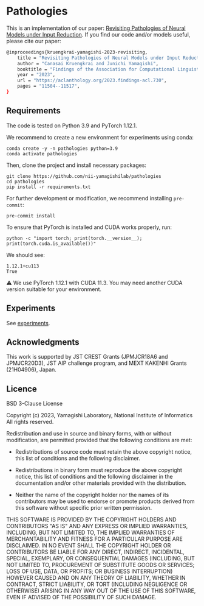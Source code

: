 # Pathologies

This is an implementation of our paper: [Revisiting Pathologies of Neural Models under Input Reduction](https://aclanthology.org/2023.findings-acl.730/).
If you find our code and/or models useful, please cite our paper:

```bash
@inproceedings{kruengkrai-yamagishi-2023-revisiting,
    title = "Revisiting Pathologies of Neural Models under Input Reduction",
    author = "Canasai Kruengkrai and Junichi Yamagishi",
    booktitle = "Findings of the Association for Computational Linguistics: ACL 2023",
    year = "2023",
    url = "https://aclanthology.org/2023.findings-acl.730",
    pages = "11504--11517",
}
```

## Requirements

The code is tested on Python 3.9 and PyTorch 1.12.1.

We recommend to create a new environment for experiments using conda:
```shell
conda create -y -n pathologies python=3.9
conda activate pathologies

```

Then, clone the project and install necessary packages:
```shell
git clone https://github.com/nii-yamagishilab/pathologies
cd pathologies
pip install -r requirements.txt
```

For further development or modification, we recommend installing `pre-commit`:
```shell
pre-commit install
```

To ensure that PyTorch is installed and CUDA works properly, run:
```shell
python -c "import torch; print(torch.__version__); print(torch.cuda.is_available())"
```

We should see:
```shell
1.12.1+cu113
True
```

:warning: We use PyTorch 1.12.1 with CUDA 11.3. You may need another CUDA version suitable for your environment.

## Experiments

See [experiments](experiments).

## Acknowledgments

This work is supported by JST CREST Grants (JPMJCR18A6 and JPMJCR20D3), JST AIP challenge program, and MEXT KAKENHI Grants (21H04906), Japan.

## Licence

BSD 3-Clause License

Copyright (c) 2023, Yamagishi Laboratory, National Institute of Informatics All rights reserved.

Redistribution and use in source and binary forms, with or without modification, are permitted provided that the following conditions are met:

 * Redistributions of source code must retain the above copyright notice, this list of conditions and the following disclaimer.

 * Redistributions in binary form must reproduce the above copyright notice, this list of conditions and the following disclaimer in the documentation and/or other materials provided with the distribution.

 * Neither the name of the copyright holder nor the names of its contributors may be used to endorse or promote products derived from this software without specific prior written permission.

THIS SOFTWARE IS PROVIDED BY THE COPYRIGHT HOLDERS AND CONTRIBUTORS "AS IS" AND ANY EXPRESS OR IMPLIED WARRANTIES, INCLUDING, BUT NOT LIMITED TO, THE IMPLIED WARRANTIES OF MERCHANTABILITY AND FITNESS FOR A PARTICULAR PURPOSE ARE DISCLAIMED. IN NO EVENT SHALL THE COPYRIGHT HOLDER OR CONTRIBUTORS BE LIABLE FOR ANY DIRECT, INDIRECT, INCIDENTAL, SPECIAL, EXEMPLARY, OR CONSEQUENTIAL DAMAGES (INCLUDING, BUT NOT LIMITED TO, PROCUREMENT OF SUBSTITUTE GOODS OR SERVICES; LOSS OF USE, DATA, OR PROFITS; OR BUSINESS INTERRUPTION) HOWEVER CAUSED AND ON ANY THEORY OF LIABILITY, WHETHER IN CONTRACT, STRICT LIABILITY, OR TORT (INCLUDING NEGLIGENCE OR OTHERWISE) ARISING IN ANY WAY OUT OF THE USE OF THIS SOFTWARE, EVEN IF ADVISED OF THE POSSIBILITY OF SUCH DAMAGE.
